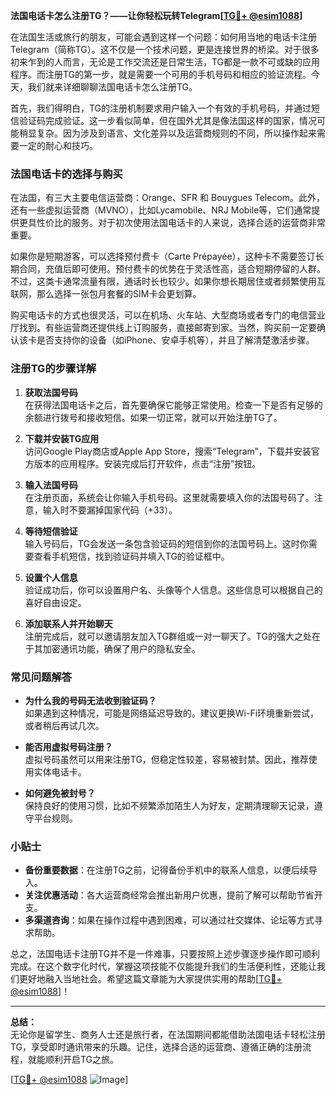 **法国电话卡怎么注册TG？——让你轻松玩转Telegram[[TG💪+ @esim1088](https://t.me/s/esim1088)]**

在法国生活或旅行的朋友，可能会遇到这样一个问题：如何用当地的电话卡注册Telegram（简称TG）。这不仅是一个技术问题，更是连接世界的桥梁。对于很多初来乍到的人而言，无论是工作交流还是日常生活，TG都是一款不可或缺的应用程序。而注册TG的第一步，就是需要一个可用的手机号码和相应的验证流程。今天，我们就来详细聊聊法国电话卡怎么注册TG。

首先，我们得明白，TG的注册机制要求用户输入一个有效的手机号码，并通过短信验证码完成验证。这一步看似简单，但在国外尤其是像法国这样的国家，情况可能稍显复杂。因为涉及到语言、文化差异以及运营商规则的不同，所以操作起来需要一定的耐心和技巧。

### 法国电话卡的选择与购买

在法国，有三大主要电信运营商：Orange、SFR 和 Bouygues Telecom。此外，还有一些虚拟运营商（MVNO），比如Lycamobile、NRJ Mobile等，它们通常提供更具性价比的服务。对于初次使用法国电话卡的人来说，选择合适的运营商非常重要。

如果你是短期游客，可以选择预付费卡（Carte Prépayée），这种卡不需要签订长期合同，充值后即可使用。预付费卡的优势在于灵活性高，适合短期停留的人群。不过，这类卡通常流量有限，通话时长也较少。如果你想长期居住或者频繁使用互联网，那么选择一张包月套餐的SIM卡会更划算。

购买电话卡的方式也很灵活，可以在机场、火车站、大型商场或者专门的电信营业厅找到。有些运营商还提供线上订购服务，直接邮寄到家。当然，购买前一定要确认该卡是否支持你的设备（如iPhone、安卓手机等），并且了解清楚激活步骤。

### 注册TG的步骤详解

1. **获取法国号码**  
   在获得法国电话卡之后，首先要确保它能够正常使用。检查一下是否有足够的余额进行拨号和接收短信。如果一切正常，就可以开始注册TG了。

2. **下载并安装TG应用**  
   访问Google Play商店或Apple App Store，搜索“Telegram”，下载并安装官方版本的应用程序。安装完成后打开软件，点击“注册”按钮。

3. **输入法国号码**  
   在注册页面，系统会让你输入手机号码。这里就需要填入你的法国号码了。注意，输入时不要漏掉国家代码（+33）。

4. **等待短信验证**  
   输入号码后，TG会发送一条包含验证码的短信到你的法国号码上。这时你需要查看手机短信，找到验证码并填入TG的验证框中。

5. **设置个人信息**  
   验证成功后，你可以设置用户名、头像等个人信息。这些信息可以根据自己的喜好自由设定。

6. **添加联系人并开始聊天**  
   注册完成后，就可以邀请朋友加入TG群组或一对一聊天了。TG的强大之处在于其加密通讯功能，确保了用户的隐私安全。

### 常见问题解答

- **为什么我的号码无法收到验证码？**  
  如果遇到这种情况，可能是网络延迟导致的。建议更换Wi-Fi环境重新尝试，或者稍后再试几次。

- **能否用虚拟号码注册？**  
  虚拟号码虽然可以用来注册TG，但稳定性较差，容易被封禁。因此，推荐使用实体电话卡。

- **如何避免被封号？**  
  保持良好的使用习惯，比如不频繁添加陌生人为好友，定期清理聊天记录，遵守平台规则。

### 小贴士

- **备份重要数据**：在注册TG之前，记得备份手机中的联系人信息，以便后续导入。
- **关注优惠活动**：各大运营商经常会推出新用户优惠，提前了解可以帮助节省开支。
- **多渠道咨询**：如果在操作过程中遇到困难，可以通过社交媒体、论坛等方式寻求帮助。

总之，法国电话卡注册TG并不是一件难事，只要按照上述步骤逐步操作即可顺利完成。在这个数字化时代，掌握这项技能不仅能提升我们的生活便利性，还能让我们更好地融入当地社会。希望这篇文章能为大家提供实用的帮助[[TG💪+ @esim1088](https://t.me/s/esim1088)]！

---

**总结：**  
无论你是留学生、商务人士还是旅行者，在法国期间都能借助法国电话卡轻松注册TG，享受即时通讯带来的乐趣。记住，选择合适的运营商、遵循正确的注册流程，就能顺利开启TG之旅。

[[TG💪+ @esim1088](https://t.me/s/esim1088) ![Image](https://i.postimg.cc/4NQfJmqS/Snipaste-2025-05-13-00-14-12.png)]